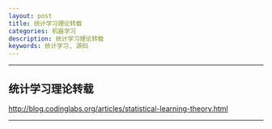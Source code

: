 ```yaml
---
layout: post
title: 统计学习理论转载
categories: 机器学习
description: 统计学习理论转载
keywords: 统计学习, 源码
---
```


---
## 统计学习理论转载
<http://blog.codinglabs.org/articles/statistical-learning-theory.html>
 


---

